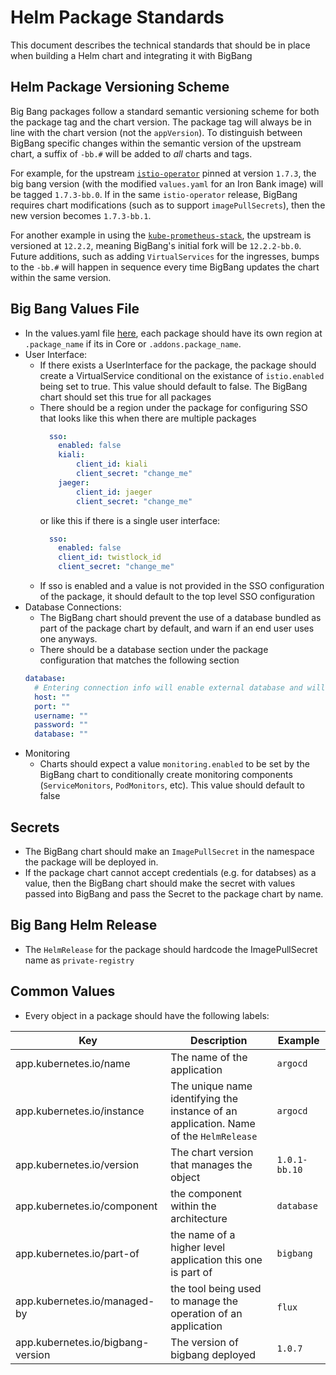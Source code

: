 # Helm Package Standards

This document describes the technical standards that should be in place when building a Helm chart and integrating it with BigBang

## Helm Package Versioning Scheme

Big Bang packages follow a standard semantic versioning scheme for both the package tag and the chart version.  The package tag will always be in line with the chart version (not the `appVersion`).  To distinguish between BigBang specific changes within the semantic version of the upstream chart, a suffix of `-bb.#` will be added to _all_ charts and tags.

For example, for the upstream [`istio-operator`](https://github.com/istio/istio/tree/1.7.3/manifests/charts/istio-operator) pinned at version `1.7.3`, the big bang version (with the modified `values.yaml` for an Iron Bank image) will be tagged `1.7.3-bb.0`.  If in the same `istio-operator` release, BigBang requires chart modifications (such as to support `imagePullSecrets`), then the new version becomes `1.7.3-bb.1`.

For another example in using the [`kube-prometheus-stack`](https://github.com/prometheus-community/helm-charts/tree/kube-prometheus-stack-12.2.2/charts/kube-prometheus-stack), the upstream is versioned at `12.2.2`, meaning BigBang's initial fork will be `12.2.2-bb.0`.  Future additions, such as adding `VirtualServices` for the ingresses, bumps to the `-bb.#` will happen in sequence every time BigBang updates the chart within the same version.


## Big Bang Values File

* In the values.yaml file [here](../chart/values.yaml), each package should have its own region at `.package_name` if its in Core or `.addons.package_name`.
* User Interface:
  * If there exists a UserInterface for the package, the package should create a VirtualService conditional on the existance of `istio.enabled` being set to true.  This value should default to false.  The BigBang chart should set this true for all packages
  * There should be a region under the package for configuring SSO that looks like this when there are multiple packages
    ```yaml
      sso:
        enabled: false
        kiali:
            client_id: kiali
            client_secret: "change_me"
        jaeger:
            client_id: jaeger
            client_secret: "change_me"
    ```
    or like this if there is a single user interface:
    ```yaml
      sso:
        enabled: false
        client_id: twistlock_id
        client_secret: "change_me"
    ```
   * If sso is enabled and a value is not provided in the SSO configuration of the package, it should default to the top level SSO configuration
* Database Connections:
    * The BigBang chart should prevent the use of a database bundled as part of the package chart by default, and warn if an end user uses one anyways.
    * There should be a database section under the package configuration that matches the following section
    ```yaml
    database:
      # Entering connection info will enable external database and will auto-create any required secrets.
      host: ""
      port: ""
      username: ""
      password: ""
      database: ""
    ```
* Monitoring
    * Charts should expect a value `monitoring.enabled` to be set by the BigBang chart to conditionally create monitoring components (`ServiceMonitors`, `PodMonitors`, etc).  This value should default to false


## Secrets

* The BigBang chart should make an `ImagePullSecret` in the namespace the package will be deployed in.
* If the package chart cannot accept credentials (e.g. for databses) as a value, then the BigBang chart should make the secret with values passed into BigBang and pass the Secret to the package chart by name.  

## Big Bang Helm Release

* The `HelmRelease` for the package should hardcode the ImagePullSecret name as `private-registry`

## Common Values

* Every object in a package should have the following labels:

| Key | Description | Example |
| ------| -------| ------|
| app.kubernetes.io/name | The name of the application  | `argocd` |
| app.kubernetes.io/instance | The unique name identifying the instance of an application. Name of the `HelmRelease` | `argocd`
| app.kubernetes.io/version | The chart version that manages the object | `1.0.1-bb.10`
| app.kubernetes.io/component | the component within the architecture | `database` |
| app.kubernetes.io/part-of | the name of a higher level application this one is part of | `bigbang` |
| app.kubernetes.io/managed-by | the tool being used to manage the operation of an application | `flux` |
| app.kubernetes.io/bigbang-version | The version of bigbang deployed | `1.0.7` |